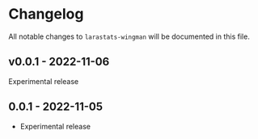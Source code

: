 # Changelog

All notable changes to `larastats-wingman` will be documented in this file.

## v0.0.1 - 2022-11-06

Experimental release

## 0.0.1 - 2022-11-05

- Experimental release
